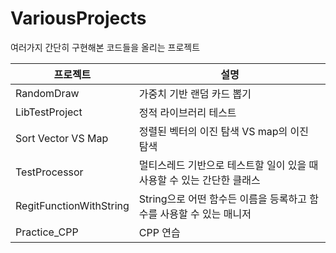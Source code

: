 # VariousProjects

여러가지 간단히 구현해본 코드들을 올리는 프로젝트

| 프로젝트           | 설명                                                                   |
| ------------------ | ---------------------------------------------------------------------- |
| RandomDraw         | 가중치 기반 랜덤 카드 뽑기                                             |
| LibTestProject     | 정적 라이브러리 테스트                                                 |
| Sort Vector VS Map | 정렬된 벡터의 이진 탐색 VS map의 이진 탐색                             |
| TestProcessor      | 멀티스레드 기반으로 테스트할 일이 있을 때 사용할 수 있는 간단한 클래스 |
| RegitFunctionWithString      | String으로 어떤 함수든 이름을 등록하고 함수를 사용할 수 있는 매니저 |
| Practice_CPP      | CPP 연습 |
